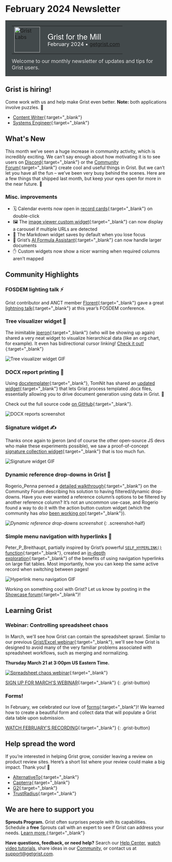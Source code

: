 # February 2024 Newsletter

<style>
  /* restore some poorly overridden defaults */
  .newsletter-header .table {
    background-color: initial;
    border: initial;
  }
  .newsletter-header .table > tbody > tr > td {
    padding: initial;
    border: initial;
    vertical-align: initial;
  }
  .newsletter-header img.header-img {
    padding: initial;
    max-width: initial;
    display: initial;
    padding: initial;
    line-height: initial;
    background-color: initial;
    border: initial;
    border-radius: initial;
    margin: initial;
  }

  /* copy newsletter styles, with a prefix for sufficient specificity */
  .newsletter-header .header {
    border: none;
    padding: 0;
    margin: 0;
  }
  .newsletter-header table > tbody > tr > td.header-image {
    width: 80px;
    padding-right: 16px;
  }
  .newsletter-header table > tbody > tr > td.header-text {
    background-color: #42494B;
    padding: 16px 20px;
  }
  .newsletter-header table.header-top {
    border: none;
    padding: 0;
    margin: 0;
    width: 100%;
  }
  .header-title {
    font-family: Helvetica Neue, Helvetica, Arial, sans-serif;
    font-size: 24px;
    line-height: 28px;
    color: #FFFFFF;
  }
  .header-month {
    color: #FFFFFF;
  }
  .header-welcome {
    margin-top: 12px;
    color: #FFFFFF;
  }
  .newsletter-summary {
    background-color: #e3fff5;
    margin: 0;
    padding: 10px;
  }
  .newsletter-summary-header {
    text-align: center;
    padding-bottom: 10px;
    border-bottom: 1px solid lightgrey;
  }
  .newsletter-summary ul {
    padding-left: 20px;
  }
  .newsletter-summary li {
    margin-bottom: 10px;
  }
  .newsletter-summary li p {
    margin: 0px
  }
</style>
<div class="newsletter-header">
<table class="header" cellpadding="0" cellspacing="0" border="0"><tr>
  <td class="header-text">
    <table class="header-top"><tr>
      <td class="header-image">
        <a href="https://www.getgrist.com">
          <img class="header-img" src="/images/newsletters/grist-labs.png" width="80" height="80" alt="Grist Labs" border="0">
        </a>
      </td>
      <td class="header-top-text">
        <div class="header-title">Grist for the Mill</div>
        <div class="header-month">February 2024
          &#8226; <a href="https://www.getgrist.com/">getgrist.com</a></div>
      </td>
    </tr></table>
    <div class="header-welcome" style="color: #e0e0e0;">
      Welcome to our monthly newsletter of updates and tips for Grist users.
    </div>
  </td>
</tr></table>
</div>

## Grist is hiring!
Come work with us and help make Grist even better. **Note:** both applications involve puzzles. 🫡

* [Content Writer](https://www.getgrist.com/job-content-writer/){:target="\_blank"}
* [Systems Engineer](https://www.getgrist.com/job-systems-engineer/){:target="\_blank"}

## What's New

This month we’ve seen a huge increase in community activity, which is incredibly exciting. We can’t say enough about how motivating it is to see users on [Discord](https://discord.gg/MYKpYQ3fbP){:target="\_blank"} or the [Community Forum](https://community.getgrist.com/){:target="\_blank"} create cool and useful things in Grist. But we can’t let you have all the fun – we’ve been very busy behind the scenes. Here are a few things that shipped last month, but keep your eyes open for more in the near future. 👀

### Misc. improvements

* 🗓️ Calendar events now open in [record cards](https://support.getgrist.com/record-cards/){:target="\_blank"} on double-click
* 🖼️ The [image viewer custom widget](https://support.getgrist.com/widget-custom/#image-viewer){:target="\_blank"} can now display a carousel if multiple URLs are detected
* 🫨 The Markdown widget saves by default when you lose focus
* 🤖 Grist’s [AI Formula Assistant](https://www.getgrist.com/ai-formula-assistant/){:target="\_blank"} can now handle larger documents
* ✋ Custom widgets now show a nicer warning when required columns aren’t mapped

## Community Highlights

### FOSDEM lighting talk ⚡️

Grist contributor and ANCT member [Florent](https://github.com/fflorent){:target="\_blank"} gave a great [lightning talk](https://fosdem.org/2024/schedule/event/fosdem-2024-3286-from-excel-to-grist-the-example-of-a-massive-transition-towards-open-source-software-and-contribution-by-a-french-government-agency/){:target="\_blank"} at this year’s FOSDEM conference.

### Tree visualizer widget 🌲

The inimitable [jperon](https://github.com/jperon){:target="\_blank"} (who will be showing up again) shared a very neat widget to visualize hierarchical data (like an org chart, for example). It even has bidirectional cursor linking! [Check it out!](https://community.getgrist.com/t/tree-widget-for-a-self-referencing-table/4174){:target="\_blank"}

![Tree visualizer widget GIF](../images/newsletters/2024-02/tree-widget-sm.gif)

### DOCX report printing 📄

Using [docxtemplater](https://docxtemplater.com/){:target="\_blank"}, TomNit has shared an [updated widget](https://community.getgrist.com/t/report-printing-using-docx-template-custom-widget-new-version/4346){:target="\_blank"} that lets Grist process templated .docx files, essentially allowing you to drive document generation using data in Grist. 🤯 

Check out the full source code [on GitHub](https://github.com/tomnitschke/gristwidgets/tree/main/docxtemplater){:target="\_blank"}. 

![DOCX reports screenshot](../images/newsletters/2024-02/docx-reports.png)

### Signature widget ✍️

Thanks once again to jperon (and of course the other open-source JS devs who make these experiments possible), we saw a proof-of-concept [signature collection widget](https://community.getgrist.com/t/drawing-signature-widget-for-use-with-tablets-or-phones/4131/10){:target="\_blank"} that is too much fun.

![Signature widget GIF](../images/newsletters/2024-02/signature-widget.gif)

### Dynamic reference drop-downs in Grist 🔎

Rogerio_Penna penned a [detailed walkthrough](https://community.getgrist.com/t/creating-dynamic-reference-drop-downs-in-grist/4350){:target="\_blank"} on the Community Forum describing his solution to having filtered/dynamic drop-downs. Have you ever wanted a reference column’s options to be filtered by another reference column? It’s not an uncommon use-case, and Rogerio found a way to do it with the action button custom widget (which the community has *also* [been working on](https://community.getgrist.com/t/improving-the-actionbutton/4274){:target="\_blank"}).

<span class="screenshot-large">*![Dynamic reference drop-downs screenshot](../images/newsletters/2024-02/dynamic-dropdowns.png)*</span>
{: .screenshot-half}

### Simple menu navigation with hyperlinks 🚀

Peter_P_Breithaupt, partially inspired by Grist’s powerful [`SELF_HYPERLINK()` function](https://community.getgrist.com/t/is-it-possible-to-select-a-record-in-one-page-and-affect-what-is-shown-in-other-page-or-open-another-page-based-on-what-you-selected/1690/2){:target="\_blank"}, created an [in-depth exploration](https://community.getgrist.com/t/menu-for-editing-the-same-record-in-multiple-pages/4338){:target="\_blank"} of the benefits of using navigation hyperlinks on large flat tables. Most importantly, how you can keep the same active record when switching between pages!

![Hyperlink menu navigation GIF](../images/newsletters/2024-02/menu-navigation.gif)

Working on something cool with Grist? Let us know by posting in the [Showcase forum](https://community.getgrist.com/c/showcase/8){:target="\_blank"}!

## Learning Grist

### Webinar: Controlling spreadsheet chaos

In March, we'll see how Grist can contain the spreadsheet sprawl. Similar to our previous [Grist/Excel webinar](https://www.getgrist.com/webinars/grist-webinar-expense-tracking/){:target="\_blank"}, we'll see how Grist is designed to avoid many of the very familiar problems associated with spreadsheet workflows, such as merging and normalizing.

**Thursday March 21 at 3:00pm US Eastern Time.**

[![Spreadsheet chaos webinar](../images/newsletters/2024-02/spreadsheet-chaos-webinar.png)](https://www.getgrist.com/webinars/controlling-spreadsheet-chaos-grist-v-excel/?utm_source=support-newsletter&utm_medium=internal&utm_campaign=build-webinar&utm_term=march-2024){:target="\_blank"}

[SIGN UP FOR MARCH'S WEBINAR](https://www.getgrist.com/webinars/controlling-spreadsheet-chaos-grist-v-excel/?utm_source=support-newsletter&utm_medium=internal&utm_campaign=build-webinar&utm_term=march-2024){:target="\_blank"}
{: .grist-button}

### Forms!

In February, we celebrated our love of [forms](https://www.getgrist.com/forms/){:target="\_blank"}! We learned how to create a beautiful form and collect data that will populate a Grist data table upon submission.

[WATCH FEBRUARY'S RECORDING](https://www.getgrist.com/webinars/form-widget/){:target="\_blank"}
{: .grist-button}

## Help spread the word
If you’re interested in helping Grist grow, consider leaving a review on product review sites. Here’s a short list where your review could make a big impact. Thank you! 🙏

* [AlternativeTo](https://alternativeto.net/software/grist/about/){:target="\_blank"}
* [Capterra](https://www.capterra.com/p/232821/Grist/){:target="\_blank"}
* [G2](https://www.g2.com/products/grist){:target="\_blank"}
* [TrustRadius](https://www.trustradius.com/products/grist/){:target="\_blank"}

## We are here to support you

**Sprouts Program.** Grist often surprises people with its capabilities. Schedule a **free** Sprouts call with an expert to see if Grist can address your needs. [Learn more.](https://www.getgrist.com/sprouts-program/){:target="\_blank"}

**Have questions, feedback, or need help?** Search our [Help Center](../index.md), [watch video
tutorials](https://www.youtube.com/channel/UCx0ioQrrC-bIrkmZ7ZULr0g/playlists), share ideas in our
[Community](https://community.getgrist.com), or contact us at <support@getgrist.com>.